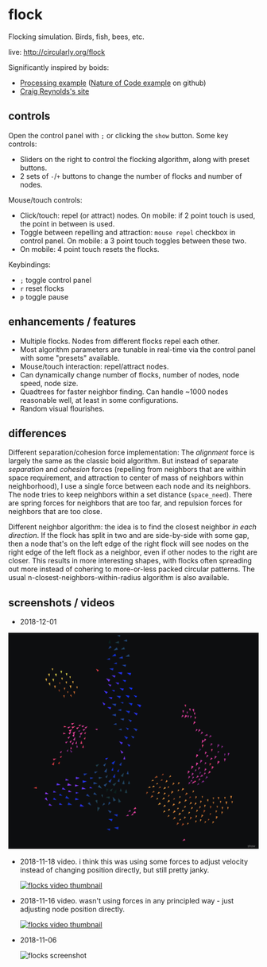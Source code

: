 # flock

Flocking simulation. Birds, fish, bees, etc.

live: http://circularly.org/flock

Significantly inspired by boids:

- [Processing example](https://processing.org/examples/flocking.html) ([Nature of Code example](https://github.com/shiffman/The-Nature-of-Code-Examples/tree/master/chp06_agents/NOC_6_09_Flocking) on github)
- [Craig Reynolds's site](http://www.red3d.com/cwr/boids/)


## controls

Open the control panel with `;` or clicking the `show` button. Some key
controls:

- Sliders on the right to control the flocking algorithm, along with preset
  buttons.
- 2 sets of `-`/`+` buttons to change the number of flocks and number of nodes.

Mouse/touch controls:

- Click/touch: repel (or attract) nodes. On mobile: if 2 point touch is used,
  the point in between is used.
- Toggle between repelling and attraction: `mouse repel` checkbox in control
  panel. On mobile: a 3 point touch toggles between these two.
- On mobile: 4 point touch resets the flocks.

Keybindings:

- `;` toggle control panel
- `r` reset flocks
- `p` toggle pause


## enhancements / features

- Multiple flocks. Nodes from different flocks repel each other.
- Most algorithm parameters are tunable in real-time via the control panel with
  some "presets" available.
- Mouse/touch interaction: repel/attract nodes.
- Can dynamically change number of flocks, number of nodes, node speed, node
  size.
- Quadtrees for faster neighbor finding. Can handle ~1000 nodes reasonable well,
  at least in some configurations.
- Random visual flourishes.


## differences

Different separation/cohesion force implementation: The _alignment_ force is
largely the same as the classic boid algorithm. But instead of separate
_separation_ and _cohesion_ forces (repelling from neighbors that are within
space requirement, and attraction to center of mass of neighbors within
neighborhood), I use a single force between each node and its neighbors. The
node tries to keep neighbors within a set distance (`space_need`). There are
spring forces for neighbors that are too far, and repulsion forces for neighbors
that are too close.

Different neighbor algorithm: the idea is to find the closest neighbor _in each
direction_. If the flock has split in two and are side-by-side with some gap,
then a node that's on the left edge of the right flock will see nodes on the
right edge of the left flock as a neighbor, even if other nodes to the right are
closer. This results in more interesting shapes, with flocks often spreading out
more instead of cohering to more-or-less packed circular patterns. The usual
n-closest-neighbors-within-radius algorithm is also available.


## screenshots / videos


*  2018-12-01

  ![flocks screenshot](../screenshots/flocks_20181201.png)

- 2018-11-18 video. i think this was using some forces to adjust velocity
  instead of changing position directly, but still pretty janky.

  [![flocks video thumbnail](https://img.youtube.com/vi/rQoMLYOqNVQ/0.jpg)](https://www.youtube.com/watch?v=rQoMLYOqNVQ&t=9s)
- 2018-11-16 video. wasn't using forces in any principled way - just adjusting
  node position directly.

  [![flocks video thumbnail](https://img.youtube.com/vi/yxoA6XyS8W8/0.jpg)](https://www.youtube.com/watch?v=yxoA6XyS8W8)

- 2018-11-06

  ![flocks screenshot](../screenshots/flocks_20181116.png)
